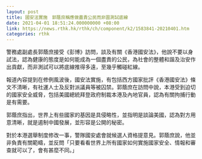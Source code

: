 ```yaml
---
layout: post
title: 國安法實施　郭蔭庶稱應做盡責公民而非圖測試底線
date: 2021-04-01 18:51:24.000000000 +08:00
link: https://news.rthk.hk/rthk/ch/component/k2/1583841-20210401.htm
categories: rthk
---
```


警務處副處長郭蔭庶接受《彭博》訪問，談及有關《香港國安法》，他說不要以身試法，認為健康的態度是如何能成為一個盡責的公民，為社會的整體和諧及治安作出貢獻，而非測試可以將底線推得多遠，至幾乎觸碰紅線。

報道內容提到在修例風波後，國安法實施，有包括西方國家批評《香港國安法》條文不清晰，有社運人士及反對派議員等被囚禁。郭蔭庶在訪問中說，本港受到迫切的國家安全威脅，包括美國總統拜登政府制裁本港及內地官員，認為有關拘捕行動是有需要。

郭蔭庶指出，世界上有些國家的基因是具侵略性，並指明是談論美國，認為對方用意清晰，就是遏制中國發展，並形容是公開的秘密。

對於本港選舉制度修改一事，警隊國安處會就候選人資格提意見。郭蔭庶說，他並非負責有關範疇，並反問「只要看看世界上所有國家如何實施國家安全、情報和審查就可以了，會有甚麼不同。」
